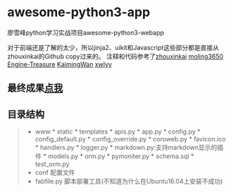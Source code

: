 # awesome-python3-app     
廖雪峰python学习实战项目awesome-python3-webapp

对于前端还是了解的太少，所以jinja2、uikit和Javascript这些部分都是直接从zhouxinkai的Github copy过来的。
注释和代码参考了[zhouxinkai](https://github.com/zhouxinkai/awesome-python3-webapp) [moling3650](https://github.com/moling3650/mblog/blob/master/www/app/frame/__init__.py) [Engine-Treasure](https://github.com/Engine-Treasure/awesome-python3-webapp) [KaimingWan](https://github.com/KaimingWan/PureBlog) [xwlyy](https://github.com/xwlyy/awesome-python3-webapp)

## 最终成果[点我](http://120.27.42.37)

## 目录结构         
>* www
    * static
    * templates
    * apis.py
    * app.py
    * config.py
    * config_default.py
    * config_override.py
    * coroweb.py
    * favicon.ico
    * handlers.py
    * logger.py
    * markdown.py:支持markdown显示的插件
    * models.py
    * orm.py
    * pymoniter.py
    * schema.sql
    * test_orm.py
>* conf    配置文件
>* fabfile.py 脚本部署工具(不知道为什么在Ubuntu16.04上安装不成功)

 
